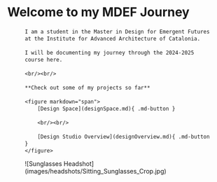 # Welcome to my MDEF Journey

<div class="grid" markdown>
<figure markdown="span">

    I am a student in the Master in Design for Emergent Futures at the Institute for Advanced Architecture of Catalonia. 

    I will be documenting my journey through the 2024-2025 course here.
    
    <br/><br/>

    **Check out some of my projects so far**

    <figure markdown="span">
        [Design Space](designSpace.md){ .md-button }
        
        <br/><br/>

        [Design Studio Overview](designOverview.md){ .md-button }
    </figure>


</figure>

<figure markdown="span">
![Sunglasses Headshot](images/headshots/Sitting_Sunglasses_Crop.jpg)
</figure>

</div>

<!-- Button with photo in it -->
<!-- <div style="display:flex; width: 50%; align-items: flex-start; align-content: flex-start; gap: 10px; flex-wrap:wrap;">
    <a style="box-shadow: 0px 0px 0px 0px #181040; display: flex; flex-direction: row; align-items: flex-start; width: 100%; height: 100%; object-fit: cover; background-color: #7e56c1" href="term1/designStudio/designSpace.md">
        <div style="display:flex; align-content: center; justify-content:center; width: 50%">
          <img src="images/term1/designstudio/DesignSpaceOverview_05.png"></img>
        </div>
        <div style="padding: 10px; gap: 10px; width: 50%; color: #181040">
        Design Space: the visual representation of my process, interests, and progress 
        </div>
    </a>
</div> -->




<!-- <figure markdown="span">
    [The Machine Paradox](term1/machineParadox.md){ .md-button }
</figure>

<figure markdown="span">
    [Living with Your Own Ideas](term1/ownIdeas.md){ .md-button }
</figure> -->